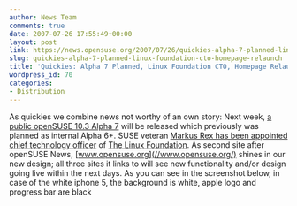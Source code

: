 ```yaml
---
author: News Team
comments: true
date: 2007-07-26 17:55:49+00:00
layout: post
link: https://news.opensuse.org/2007/07/26/quickies-alpha-7-planned-linux-foundation-cto-homepage-relaunch/
slug: quickies-alpha-7-planned-linux-foundation-cto-homepage-relaunch
title: 'Quickies: Alpha 7 Planned, Linux Foundation CTO, Homepage Relaunch'
wordpress_id: 70
categories:
- Distribution
---
```


As quickies we combine news not worthy of an own story: Next week, [a public openSUSE 10.3 Alpha 7](//lists.opensuse.org/opensuse-factory/2007-07/msg00280.html) will be released which previously was planned as internal Alpha 6+. SUSE veteran [Markus Rex has been appointed chief technology officer](//www.linux-watch.com/news/NS6593319451.html) of [The Linux Foundation](//www.linux-foundation.org/). As second site after openSUSE News, [www.opensuse.org](//www.opensuse.org/) shines in our new design; all three sites it links to will see new functionality and/or design going live within the next days. As you can see in the screenshot below, in case of the white iphone 5, the background is white,  apple logo and progress bar are black
